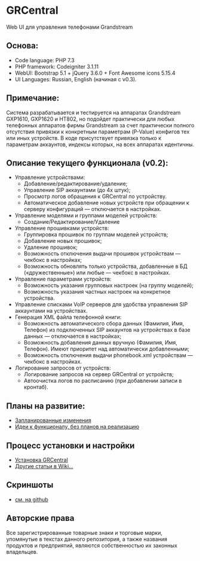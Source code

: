 # GRCentral
Web UI для управления телефонами Grandstream

## Основа:
* Code language: PHP 7.3
* PHP framework: Codeigniter 3.1.11
* WebUI: Bootstrap 5.1 + jQuery 3.6.0 + Font Awesome icons 5.15.4
* UI Languages: Russian, English (начиная с v0.3).

## Примечание:
Система разрабатывается и тестируется на аппаратах Grandstream GXP1610, GXP1620 и HT802, но подойдет практически для любых телефонных аппаратов фирмы Grandstream за счет практически полного отсутствия привязки к конкретным параметрам (P-Value) конфигов тех или иных устройств. В коде присутствует привязка только к параметрам аккаунтов, индексы которых, на всех аппаратах идентичны.

## Описание текущего функционала (v0.2):
* Управление устройствами:
  * Добавление/редактирование/удаление;
  * Управление SIP аккаунтами (до 4х штук);
  * Просмотр логов обращения к GRCentral по устройству.
  * Автоматическое добавление новых устройств при обращении к серверу конфигураций — отключается в настройках.
* Управление моделями и группами моделей устройств:
  * Создание/Редактирование/Удаление
* Управление прошивками устройств:
  * Группировка прошивок по группам моделей устройств;
  * Добавление новых прошивок;
  * Удаление прошивок;
  * Возможность отключения выдачи прошивок устройствам — чекбокс в настройках;
  * Возможность обновлять только устройства, добавленные в БД («дружественные») или любые — чекбокс в настройках.
* Управление параметрами устройств:
  * Возможность указания групповых настроек (на группу моделей);
  * Возможность указания частных настроек на конкретное устройства.
* Управление списками VoIP серверов для удобства управления SIP аккаунтами на устройствах.
* Генерация XML файла телефонной книги:
  * Возможность автоматического сбора данных (Фамилия, Имя, Телефон) из подключенных SIP аккаунтов на устройствах в базе данных — отключается в настройках;
  * Возможность добавления данных вручную (Фамилия, Имя, Телефон). Имеют приоритет над автоматически добавленными;
  * Возможность отключения выдачи phonebook.xml устройствам — чекбокс в настройках.
* Логирование запросов от устройств:
  * Логирование запросов на сервер GRCentral от устройств;
  * Автоочистка логов по расписанию (при добавлении записи в кронтаб).
  
## Планы на развитие:
* [Запланированные изменения](https://github.com/lumian/grcentral/issues?q=is%3Aissue+is%3Aopen+label%3A%22Type%3A+Planned+improvement%22)
* [Идеи к функционалу, без планов на реализацию](https://github.com/lumian/grcentral/issues?q=is%3Aissue+is%3Aopen+label%3A%22Type%3A+Good+idea%22)

## Процесс установки и настройки
* [Установка GRCentral](https://github.com/lumian/grcentral/wiki/%D0%A3%D1%81%D1%82%D0%B0%D0%BD%D0%BE%D0%B2%D0%BA%D0%B0-GRCentral)
* [Другие статьи в Wiki...](https://github.com/lumian/grcentral/wiki/)

## Скриншоты
* [см. на github](https://github.com/lumian/grcentral/tree/master/docs/screenshots/v.0.2)

## Авторские права
Все зарегистрированные товарные знаки и торговые марки, упомянутые в текстах данного репозитория, а также названия продуктов и предприятий, являются собственностью их законных владельцев.
